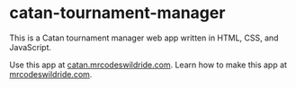 # catan-tournament-manager

This is a Catan tournament manager web app written in HTML, CSS, and JavaScript.

Use this app at [catan.mrcodeswildride.com](https://catan.mrcodeswildride.com/).
Learn how to make this app at [mrcodeswildride.com](https://www.mrcodeswildride.com/).
